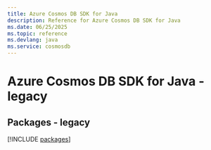 ```yaml
---
title: Azure Cosmos DB SDK for Java
description: Reference for Azure Cosmos DB SDK for Java
ms.date: 06/25/2025
ms.topic: reference
ms.devlang: java
ms.service: cosmosdb
---
```

# Azure Cosmos DB SDK for Java - legacy
## Packages - legacy
[!INCLUDE [packages](cosmos-db-index.md)]